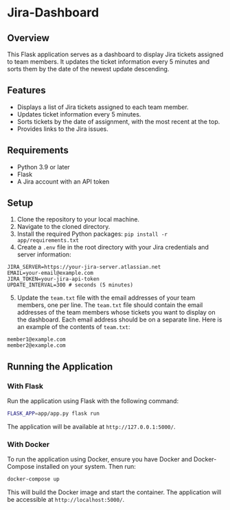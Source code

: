# Jira-Dashboard

## Overview
This Flask application serves as a dashboard to display Jira tickets assigned to team members. It updates the ticket information every 5 minutes and sorts them by the date of the newest update descending.

## Features
- Displays a list of Jira tickets assigned to each team member.
- Updates ticket information every 5 minutes.
- Sorts tickets by the date of assignment, with the most recent at the top.
- Provides links to the Jira issues.

## Requirements
- Python 3.9 or later
- Flask
- A Jira account with an API token

## Setup

1. Clone the repository to your local machine.
2. Navigate to the cloned directory.
3. Install the required Python packages: `pip install -r app/requirements.txt`
4. Create a `.env` file in the root directory with your Jira credentials and server information:
```
JIRA_SERVER=https://your-jira-server.atlassian.net
EMAIL=your-email@example.com
JIRA_TOKEN=your-jira-api-token
UPDATE_INTERVAL=300 # seconds (5 minutes)
```
5. Update the `team.txt` file with the email addresses of your team members, one per line.
The `team.txt` file should contain the email addresses of the team members whose tickets you want to display on the dashboard. Each email address should be on a separate line. Here is an example of the contents of `team.txt`:
```
member1@example.com
member2@example.com
```

## Running the Application

### With Flask
Run the application using Flask with the following command:

```bash
FLASK_APP=app/app.py flask run
```

The application will be available at `http://127.0.0.1:5000/`.

### With Docker
To run the application using Docker, ensure you have Docker and Docker-Compose installed on your system. Then run:

```bash
docker-compose up
```

This will build the Docker image and start the container. The application will be accessible at `http://localhost:5000/`.
